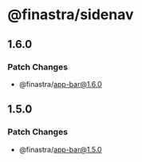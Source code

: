 # @finastra/sidenav

## 1.6.0

### Patch Changes

- @finastra/app-bar@1.6.0

## 1.5.0

### Patch Changes

- @finastra/app-bar@1.5.0
